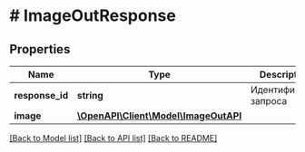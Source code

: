 # # ImageOutResponse

## Properties

Name | Type | Description | Notes
------------ | ------------- | ------------- | -------------
**response_id** | **string** | Идентификатор запроса | [optional]
**image** | [**\OpenAPI\Client\Model\ImageOutAPI**](ImageOutAPI.md) |  |

[[Back to Model list]](../../README.md#models) [[Back to API list]](../../README.md#endpoints) [[Back to README]](../../README.md)
